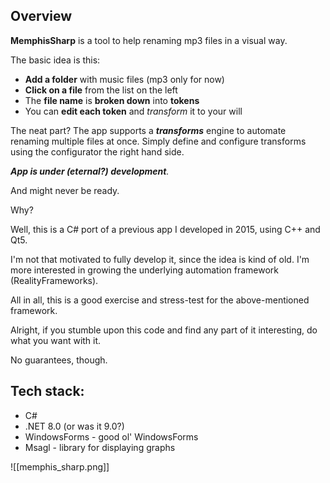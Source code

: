 ## Overview

**MemphisSharp** is a tool to help renaming mp3 files in a visual way.

The basic idea is this: 
- **Add a folder** with music files (mp3 only for now)
- **Click on a file** from the list on the left
- The **file name** is **broken down** into **tokens**
- You can **edit each token** and *transform* it to your will

The neat part? The app supports a ***transforms*** engine to automate renaming multiple files at once.
Simply define and configure transforms using the configurator the right hand side.

***App is under (eternal?) development**.* 

And might never be ready. 

Why?

Well, this is a C# port of a previous app I developed in 2015, using C++ and Qt5.

I'm not that motivated to fully develop it, since the idea is kind of old. I'm more interested in growing the underlying automation framework (RealityFrameworks).

All in all, this is a good exercise and stress-test for the above-mentioned framework.

Alright, if you stumble upon this code and find any part of it interesting, do what you want with it. 

No guarantees, though.

## Tech stack:
- C#
- .NET 8.0 (or was it 9.0?)
- WindowsForms - good ol' WindowsForms
- Msagl - library for displaying graphs

![[memphis_sharp.png]]

